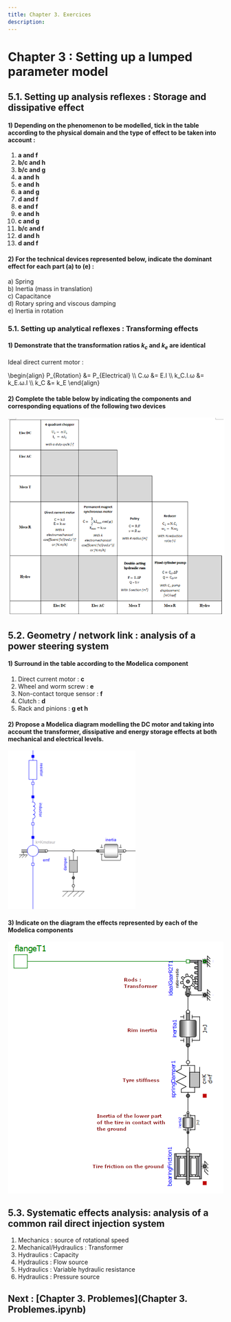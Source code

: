 ```yaml
---
title: Chapter 3. Exercices
description: 
---
```

# Chapter 3 : Setting up a lumped parameter model 
  
 
 
## 5.1. Setting up analysis reflexes : Storage and dissipative effect

#### 1)	Depending on the phenomenon to be modelled, tick in the table according to the physical domain and the type of effect to be taken into account :
1) **a and f**   
2) **b/c and h**   
3) **b/c and g**    
4) **a and h**    
5) **e and h**   
6) **a and g**    
7) **d and f**   
8) **e and f**    
9) **e and h**      
10) **c and g**     
11) **b/c and f**     
12) **d and h**    
13) **d and f**   

#### 2) For the technical devices represented below, indicate the dominant effect for each part (a) to (e) :
a) Spring    
b) Inertia (mass in translation)     
c) Capacitance     
d) Rotary spring and viscous damping    
e) Inertia in rotation      

### 5.1. Setting up analytical reflexes : Transforming effects

#### 1) Demonstrate that the transformation ratios $k_c$ and $k_e$ are identical

Ideal direct current motor : 

\begin{align} 
P_{Rotation} &= P_{Electrical} \\\\
C.ω &= E.I \\\\
k_C.I.ω &= k_E.ω.I \\\\
k_C &= k_E 
\end{align}



#### 2) Complete the table below by indicating the components and corresponding equations of the following two devices

<img src="../img/chap2_correction_5.1.2_en.png" alt="chap2_correction_5.1.2_en.png" width="700">

## 5.2. Geometry / network link : analysis of a power steering system

#### 1) Surround in the table according to the Modelica component    

1) Direct current motor : **c**  
2) Wheel and worm screw : **e**      
3) Non-contact torque sensor : **f**     
4) Clutch : **d**    
5) Rack and pinions : **g et h** 

#### 2) Propose a Modelica diagram modelling the DC motor and taking into account the transformer, dissipative and energy storage effects at both mechanical and electrical levels.

![Correction 5.2.2](../img/chap2_correction_5.2.2.png)

#### 3)  Indicate on the diagram the effects represented by each of the Modelica components

![Correction 5.2.3](../img/chap2_correction_5.2.3_en.png)


## 5.3. Systematic effects analysis: analysis of a common rail direct injection system


1) Mechanics : source of rotational speed         
2) Mechanical/Hydraulics : Transformer           
3) Hydraulics : Capacity             
4) Hydraulics : Flow source           
5) Hydraulics : Variable hydraulic resistance           
6) Hydraulics : Pressure source  



## Next : [Chapter 3. Problemes](Chapter 3. Problemes.ipynb)
